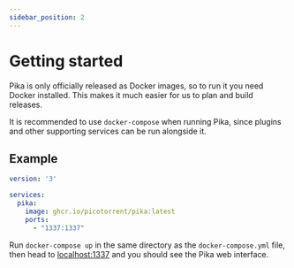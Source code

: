```yaml
---
sidebar_position: 2
---
```


# Getting started

Pika is only officially released as Docker images, so to run it you need Docker
installed. This makes it much easier for us to plan and build releases.

It is recommended to use `docker-compose` when running Pika, since plugins and
other supporting services can be run alongside it.

## Example

```yaml
version: '3'

services:
  pika:
    image: ghcr.io/picotorrent/pika:latest
    ports:
      - "1337:1337"
```

Run `docker-compose up` in the same directory as the `docker-compose.yml` file,
then head to [localhost:1337](http://localhost:1337) and you should see the
Pika web interface.
